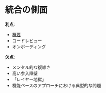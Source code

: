 # 統合の側面

**利点**:

* [概要](/documentation/ja/docs/get-started/overview.md#advantages)
* コードレビュー
* オンボーディング

**欠点**:

* メンタル的な複雑さ
* 高い参入障壁
* 「レイヤー地獄」
* 機能ベースのアプローチにおける典型的な問題
